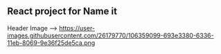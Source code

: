 ## React project for Name it

Header Image --> 
https://user-images.githubusercontent.com/26179770/106359099-693e3380-6336-11eb-8069-9e36f25de5ca.png

<link rel="preconnect" href="https://fonts.gstatic.com">

<link href="https://fonts.googleapis.com/css2?family=Lato%3Aital%2Cwght%400%2C100%3B0%2C300%3B0%2C400%3B0%2C700%3B0%2C900%3B1%2C100%3B1%2C300%3B1%2C400%3B1%2C700%3B1%2C900&display=swap" rel="stylesheet">

<link href="https://fonts.googleapis.com/css2?family=Hachi+Maru+Pop&display=swap" rel="stylesheet">